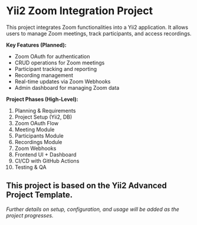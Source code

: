 # Yii2 Zoom Integration Project

This project integrates Zoom functionalities into a Yii2 application. It allows users to manage Zoom meetings, track participants, and access recordings.

**Key Features (Planned):**

*   Zoom OAuth for authentication
*   CRUD operations for Zoom meetings
*   Participant tracking and reporting
*   Recording management
*   Real-time updates via Zoom Webhooks
*   Admin dashboard for managing Zoom data

**Project Phases (High-Level):**

1.  Planning & Requirements
2.  Project Setup (Yii2, DB)
3.  Zoom OAuth Flow
4.  Meeting Module
5.  Participants Module
6.  Recordings Module
7.  Zoom Webhooks
8.  Frontend UI + Dashboard
9.  CI/CD with GitHub Actions
10. Testing & QA

This project is based on the Yii2 Advanced Project Template.
---

*Further details on setup, configuration, and usage will be added as the project progresses.*

